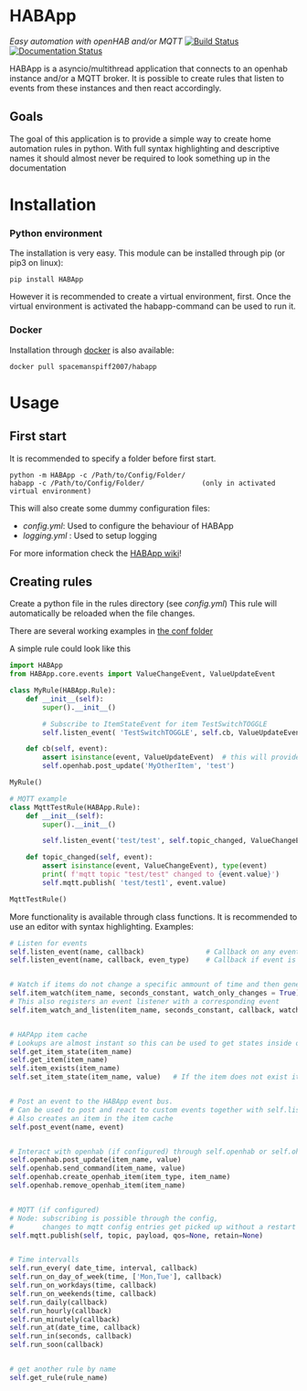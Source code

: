 # HABApp
_Easy automation with openHAB and/or MQTT_
[![Build Status](https://travis-ci.org/spacemanspiff2007/HABApp.svg?branch=master)](https://travis-ci.org/spacemanspiff2007/HABApp)
[![Documentation Status](https://readthedocs.org/projects/habapp/badge/?version=latest)](https://habapp.readthedocs.io/en/latest/?badge=latest)

HABApp is a asyncio/multithread application that connects to an openhab instance and/or a MQTT broker.
It is possible to create rules that listen to events from these instances and then react accordingly.

## Goals
The goal of this application is to provide a simple way to create home automation rules in python.
With full syntax highlighting and descriptive names it should almost never be required to look something up in the documentation

# Installation
### Python environment
The installation is very easy. This module can be installed through pip (or pip3 on linux):
```
pip install HABApp
```
However it is recommended to create a virtual environment, first.
Once the virtual environment is activated the habapp-command can be used to run it.
### Docker
Installation through [docker](https://hub.docker.com/r/spacemanspiff2007/habapp) is also available:
```
docker pull spacemanspiff2007/habapp
```

# Usage
## First start
It is recommended to specify a folder before first start.
```
python -m HABApp -c /Path/to/Config/Folder/
habapp -c /Path/to/Config/Folder/              (only in activated virtual environment)
```
This will also create some dummy configuration files:
- _config.yml_: Used to configure the behaviour of HABApp
- _logging.yml_ : Used to setup logging

For more information check the [HABApp wiki](https://github.com/spacemanspiff2007/HABApp/wiki)!

## Creating rules
Create a python file in the rules directory (see _config.yml_)
This rule will automatically be reloaded when the file changes.

There are several working examples in [the conf folder](https://github.com/spacemanspiff2007/HABApp/tree/master/conf/rules)

A simple rule could look like this
```python
import HABApp
from HABApp.core.events import ValueChangeEvent, ValueUpdateEvent

class MyRule(HABApp.Rule):
    def __init__(self):
        super().__init__()

        # Subscribe to ItemStateEvent for item TestSwitchTOGGLE
        self.listen_event( 'TestSwitchTOGGLE', self.cb, ValueUpdateEvent)

    def cb(self, event):
        assert isinstance(event, ValueUpdateEvent)  # this will provide syntax highlighting for event
        self.openhab.post_update('MyOtherItem', 'test')

MyRule()

# MQTT example
class MqttTestRule(HABApp.Rule):
    def __init__(self):
        super().__init__()

        self.listen_event('test/test', self.topic_changed, ValueChangeEvent)

    def topic_changed(self, event):
        assert isinstance(event, ValueChangeEvent), type(event)
        print( f'mqtt topic "test/test" changed to {event.value}')
        self.mqtt.publish( 'test/test1', event.value)

MqttTestRule()

```

More functionality is available through class functions.
It is recommended to use an editor with syntax highlighting.
Examples:
```python
# Listen for events
self.listen_event(name, callback)               # Callback on any event
self.listen_event(name, callback, even_type)    # Callback if event is instance of event_type


# Watch if items do not change a specific ammount of time and then generate an event
self.item_watch(item_name, seconds_constant, watch_only_changes = True)
# This also registers an event listener with a corresponding event
self.item_watch_and_listen(item_name, seconds_constant, callback, watch_only_changes = True)


# HAPApp item cache
# Lookups are almost instant so this can be used to get states inside of rules
self.get_item_state(item_name)
self.get_item(item_name)
self.item_exists(item_name)
self.set_item_state(item_name, value)   # If the item does not exist it will be created


# Post an event to the HABApp event bus.
# Can be used to post and react to custom events together with self.listen_event
# Also creates an item in the item cache
self.post_event(name, event)


# Interact with openhab (if configured) through self.openhab or self.oh
self.openhab.post_update(item_name, value)
self.openhab.send_command(item_name, value)
self.openhab.create_openhab_item(item_type, item_name)
self.openhab.remove_openhab_item(item_name)


# MQTT (if configured)
# Node: subscribing is possible through the config,
#       changes to mqtt config entries get picked up without a restart
self.mqtt.publish(self, topic, payload, qos=None, retain=None)


# Time intervalls
self.run_every( date_time, interval, callback)
self.run_on_day_of_week(time, ['Mon,Tue'], callback)
self.run_on_workdays(time, callback)
self.run_on_weekends(time, callback)
self.run_daily(callback)
self.run_hourly(callback)
self.run_minutely(callback)
self.run_at(date_time, callback)
self.run_in(seconds, callback)
self.run_soon(callback)


# get another rule by name
self.get_rule(rule_name)
```
